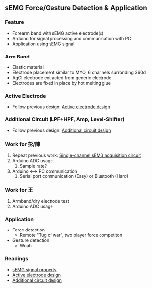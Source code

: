 ## sEMG Force/Gesture Detection & Application

### Feature
* Forearm band with sEMG active electrode(s)
* Arduino for signal processing and communication with PC
* Application using sEMG signal

### Arm Band
* Elastic material
* Electrode placement similar to MYO, 6 channels surronding 360d
* AgCl electrode extracted from generic electrode
* Electrodes are fixed in place by hot melting glue

### Active Electrode
* Follow previous design:
[Active electrode design](https://docs.google.com/presentation/d/1o4o_Otk5q0jGyL7rctB4WYEOh_Rm1VMepdIzW7R5j3A/edit?usp=sharing)

### Additional Circuit (LPF+HPF, Amp, Level-Shifter)
* Follow previous design:
[Additional circuit design](https://docs.google.com/presentation/d/1GJvZu7B9UVg2i4G1NfTHZUsHolxvhOIAVFU5KP-jUp8/edit?usp=sharing)
 
### Work for 彭/陳
 1. Repeat previous work: [Single-channel sEMG acquisition circuit](https://docs.google.com/presentation/d/11IYvfBDf9Gm5g4vkAGl6tNFws104Yh6MHr-Pdmbg2KI/edit?usp=sharing)
 2. Arduino ADC usage
    1. Sample rate?    
 2. Arduino <--> PC communication
    1. Serial port communication (Easy) or Bluetooth (Hard)
 
### Work for 王
1. Armband/dry electrode test
2. Arduino ADC usage

### Application
* Force detection
    - Remote "Tug of war", two player force competiton
* Gesture detection
    - Woah

### Readings 
* [sEMG signal property](https://docs.google.com/presentation/d/1j7N44gfdRZYDZp8JlrIv_mfGXxhfv925Nk_ETe5trDQ/edit?usp=sharing)
* [Active electrode design](https://docs.google.com/presentation/d/1o4o_Otk5q0jGyL7rctB4WYEOh_Rm1VMepdIzW7R5j3A/edit?usp=sharing)
* [Additional circuit design](https://docs.google.com/presentation/d/1GJvZu7B9UVg2i4G1NfTHZUsHolxvhOIAVFU5KP-jUp8/edit?usp=sharing)

